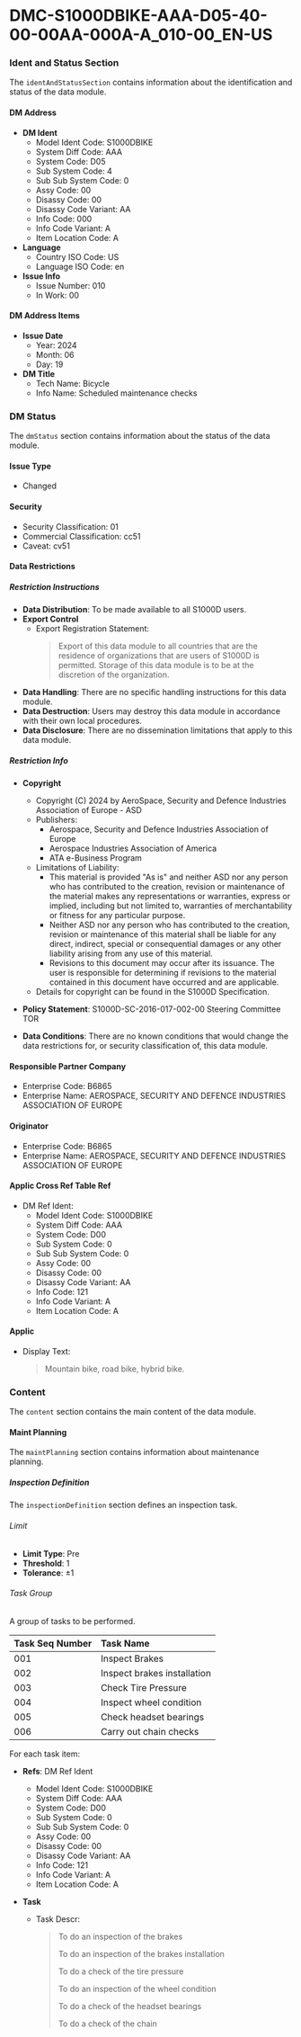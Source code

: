 DMC-S1000DBIKE-AAA-D05-40-00-00AA-000A-A_010-00_EN-US
=============================================

### Ident and Status Section

The `identAndStatusSection` contains information about the identification and status of the data module.

#### DM Address

*   **DM Ident**
    *   Model Ident Code: S1000DBIKE
    *   System Diff Code: AAA
    *   System Code: D05
    *   Sub System Code: 4
    *   Sub Sub System Code: 0
    *   Assy Code: 00
    *   Disassy Code: 00
    *   Disassy Code Variant: AA
    *   Info Code: 000
    *   Info Code Variant: A
    *   Item Location Code: A
*   **Language**
    *   Country ISO Code: US
    *   Language ISO Code: en
*   **Issue Info**
    *   Issue Number: 010
    *   In Work: 00

#### DM Address Items

*   **Issue Date**
    *   Year: 2024
    *   Month: 06
    *   Day: 19
*   **DM Title**
    *   Tech Name: Bicycle
    *   Info Name: Scheduled maintenance checks

### DM Status

The `dmStatus` section contains information about the status of the data module.

#### Issue Type

*   Changed

#### Security

*   Security Classification: 01
*   Commercial Classification: cc51
*   Caveat: cv51

#### Data Restrictions

##### Restriction Instructions

*   **Data Distribution**: To be made available to all S1000D users.
*   **Export Control**
    *   Export Registration Statement:
        > Export of this data module to all countries that are the residence of organizations that are users of S1000D is permitted. Storage of this data module is to be at the discretion of the organization.
*   **Data Handling**: There are no specific handling instructions for this data module.
*   **Data Destruction**: Users may destroy this data module in accordance with their own local procedures.
*   **Data Disclosure**: There are no dissemination limitations that apply to this data module.

##### Restriction Info

*   **Copyright**
    *   Copyright (C) 2024 by AeroSpace, Security and Defence Industries Association of Europe - ASD
    *   Publishers:
        *   Aerospace, Security and Defence Industries Association of Europe
        *   Aerospace Industries Association of America
        *   ATA e-Business Program
    *   Limitations of Liability:
        *   This material is provided "As is" and neither ASD nor any person who has contributed to the creation, revision or maintenance of the material makes any representations or warranties, express or implied, including but not limited to, warranties of merchantability or fitness for any particular purpose.
        *   Neither ASD nor any person who has contributed to the creation, revision or maintenance of this material shall be liable for any direct, indirect, special or consequential damages or any other liability arising from any use of this material.
        *   Revisions to this document may occur after its issuance. The user is responsible for determining if revisions to the material contained in this document have occurred and are applicable.
    *   Details for copyright can be found in the S1000D Specification.

*   **Policy Statement**: S1000D-SC-2016-017-002-00 Steering Committee TOR
*   **Data Conditions**: There are no known conditions that would change the data restrictions for, or security classification of, this data module.

#### Responsible Partner Company

*   Enterprise Code: B6865
*   Enterprise Name: AEROSPACE, SECURITY AND DEFENCE INDUSTRIES ASSOCIATION OF EUROPE

#### Originator

*   Enterprise Code: B6865
*   Enterprise Name: AEROSPACE, SECURITY AND DEFENCE INDUSTRIES ASSOCIATION OF EUROPE

#### Applic Cross Ref Table Ref

*   DM Ref Ident:
    *   Model Ident Code: S1000DBIKE
    *   System Diff Code: AAA
    *   System Code: D00
    *   Sub System Code: 0
    *   Sub Sub System Code: 0
    *   Assy Code: 00
    *   Disassy Code: 00
    *   Disassy Code Variant: AA
    *   Info Code: 121
    *   Info Code Variant: A
    *   Item Location Code: A

#### Applic

*   Display Text:
    > Mountain bike, road bike, hybrid bike.

### Content

The `content` section contains the main content of the data module.

#### Maint Planning

The `maintPlanning` section contains information about maintenance planning.

##### Inspection Definition

The `inspectionDefinition` section defines an inspection task.

###### Limit

*   **Limit Type**: Pre
*   **Threshold**: 1
*   **Tolerance**: ±1

###### Task Group

A group of tasks to be performed.

| Task Seq Number | Task Name             |
| :-------------- | :-------------------- |
| 001             | Inspect Brakes        |
| 002             | Inspect brakes installation |
| 003             | Check Tire Pressure   |
| 004             | Inspect wheel condition |
| 005             | Check headset bearings |
| 006             | Carry out chain checks |

For each task item:

*   **Refs**: DM Ref Ident
    *   Model Ident Code: S1000DBIKE
    *   System Diff Code: AAA
    *   System Code: D00
    *   Sub System Code: 0
    *   Sub Sub System Code: 0
    *   Assy Code: 00
    *   Disassy Code: 00
    *   Disassy Code Variant: AA
    *   Info Code: 121
    *   Info Code Variant: A
    *   Item Location Code: A

*   **Task**
    *   Task Descr:
        > To do an inspection of the brakes
        >
        > To do an inspection of the brakes installation
        >
        > To do a check of the tire pressure
        >
        > To do an inspection of the wheel condition
        >
        > To do a check of the headset bearings
        >
        > To do a check of the chain